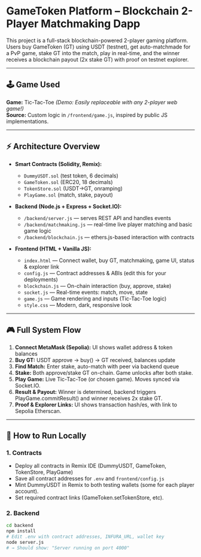 # GameToken Platform – Blockchain 2-Player Matchmaking Dapp

This project is a full-stack blockchain-powered 2-player gaming platform.
Users buy GameToken (GT) using USDT (testnet), get auto-matchmade for a PvP game, stake GT into the match, play in real-time, and the winner receives a blockchain payout (2x stake GT) with proof on testnet explorer.

---

## 🕹️ Game Used

**Game:** Tic-Tac-Toe *(Demo: Easily replaceable with any 2-player web game!)*  
**Source:** Custom logic in `/frontend/game.js`, inspired by public JS implementations.

---

## ⚡ Architecture Overview

- **Smart Contracts (Solidity, Remix):**  
  - `DummyUSDT.sol` (test token, 6 decimals)
  - `GameToken.sol` (ERC20, 18 decimals)
  - `TokenStore.sol` (USDT→GT, onramping)
  - `PlayGame.sol` (match, stake, payout)

- **Backend (Node.js + Express + Socket.IO):**
  - `/backend/server.js` — serves REST API and handles events
  - `/backend/matchmaking.js` — real-time live player matching and basic game logic
  - `/backend/blockchain.js` — ethers.js-based interaction with contracts

- **Frontend (HTML + Vanilla JS):**
  - `index.html` — Connect wallet, buy GT, matchmaking, game UI, status & explorer link
  - `config.js` — Contract addresses & ABIs (edit this for your deployments)
  - `blockchain.js` — On-chain interaction (buy, approve, stake)
  - `socket.js` — Real-time events: match, move, state
  - `game.js` — Game rendering and inputs (Tic-Tac-Toe logic)
  - `style.css` — Modern, dark, responsive look

---

## 🎮 Full System Flow

1. **Connect MetaMask (Sepolia):** UI shows wallet address & token balances
2. **Buy GT:** USDT approve → buy() → GT received, balances update
3. **Find Match:** Enter stake, auto-match with peer via backend queue
4. **Stake:** Both approve/stake GT on-chain. Game unlocks after both stake.
5. **Play Game:** Live Tic-Tac-Toe (or chosen game). Moves synced via Socket.IO.
6. **Result & Payout:** Winner is determined, backend triggers PlayGame.commitResult() and winner receives 2x stake GT.  
7. **Proof & Explorer Links:** UI shows transaction hash/es, with link to Sepolia Etherscan.

---

## 🚀 How to Run Locally

### 1. **Contracts**
- Deploy all contracts in Remix IDE (DummyUSDT, GameToken, TokenStore, PlayGame)
- Save all contract addresses for `.env` and `frontend/config.js`
- Mint DummyUSDT in Remix to both testing wallets (some for each player account).
- Set required contract links (GameToken.setTokenStore, etc).

### 2. **Backend**
```bash
cd backend
npm install
# Edit .env with contract addresses, INFURA_URL, wallet key
node server.js
# → Should show: "Server running on port 4000"
